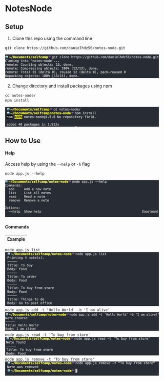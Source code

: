 # NotesNode

## Setup 
1. Clone this repo using the command line
```shellSession
git clone https://github.com/danielhdz56/notes-node.git
```
![clone](/images/cloneRepo.png?raw=true "Clone")

2. Change directory and install packages using npm 
```shellSession
cd notes-node/
npm install
```
![npmInstall](/images/npmInstall.png?raw=true "Install")

## How to Use
#### Help
Access help by using the `--help` or `-h` flag
```shellSession
node app.js --help
```
![help](/images/help.png?raw=true "Help")

#### Commands  

Example|
:---:|
`node app.js list` ![list](/images/list.png?raw=true "List")
`node app.js add -t 'Hello World' -b 'I am alive'` ![add](/images/add.png?raw=true "Add")
`node app.js read -t 'To buy from store'` ![read](/images/read.png?raw=true "Read")
`node app.js remove -t 'To buy from store'` ![remove](/images/remove.png?raw=true "Remove")